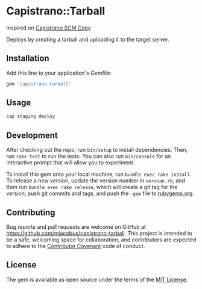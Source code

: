 # Capistrano::Tarball

Inspired on [Capistrano SCM Copy](https://github.com/xuwupeng2000/capsitrano-scm-gitcopy)

Deploys by creating a tarball and uploading it to the target server.

## Installation

Add this line to your application's Gemfile:

```ruby
gem 'capistrano-tarball'
```

## Usage

```bash
cap staging deploy
```

## Development

After checking out the repo, run `bin/setup` to install dependencies. Then, run `rake test` to run the tests. You can also run `bin/console` for an interactive prompt that will allow you to experiment.

To install this gem onto your local machine, run `bundle exec rake install`. To release a new version, update the version number in `version.rb`, and then run `bundle exec rake release`, which will create a git tag for the version, push git commits and tags, and push the `.gem` file to [rubygems.org](https://rubygems.org).

## Contributing

Bug reports and pull requests are welcome on GitHub at https://github.com/mjacobus/capistrano-tarball. This project is intended to be a safe, welcoming space for collaboration, and contributors are expected to adhere to the [Contributor Covenant](contributor-covenant.org) code of conduct.


## License

The gem is available as open source under the terms of the [MIT License](http://opensource.org/licenses/MIT).


